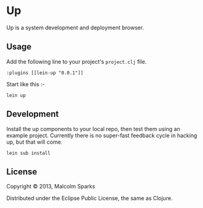 # Up

Up is a system development and deployment browser.

## Usage

Add the following line to your project's ```project.clj``` file.

    :plugins [[lein-up "0.0.1"]]

Start like this :-

    lein up

## Development

Install the up components to your local repo, then test them using an
example project. Currently there is no super-fast feedback cycle in
hacking up, but that will come.

    lein sub install

## License


Copyright © 2013, Malcolm Sparks

Distributed under the Eclipse Public License, the same as Clojure.
